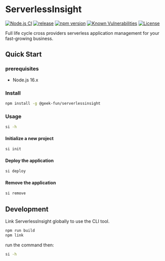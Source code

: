 # ServerlessInsight

[![Node.js CI](https://github.com/geek-fun/serverlessinsight/actions/workflows/node.yml/badge.svg)](https://github.com/geek-fun/serverlessinsight/actions/workflows/node.yml)
[![release](https://github.com/geek-fun/serverlessinsight/actions/workflows/release.yml/badge.svg)](https://github.com/geek-fun/serverlessinsight/actions/workflows/release.yml)
[![npm version](https://badge.fury.io/js/@geek-fun%2Fserverlessinsight.svg)](https://badge.fury.io/js/@geek-fun%2Fserverlessinsight)
[![Known Vulnerabilities](https://snyk.io/test/github/geek-fun/serverlessinsight/badge.svg)](https://snyk.io/test/github/geek-fun/serverlessinsight)
[![License](https://img.shields.io/badge/License-Apache_2.0-blue.svg)](https://opensource.org/licenses/Apache-2.0)

Full life cycle cross providers serverless application management for your fast-growing business.

## Quick Start
### prerequisites
- Node.js 16.x
### Install
```bash
npm install -g @geek-fun/serverlessinsight
```
### Usage
```bash
si -h
```
#### Initialize a new project
```bash
si init
```
#### Deploy the application
```bash
si deploy
```
#### Remove the application
```bash
si remove
```

## Development

Link ServerlessInsight globally to use the CLI tool.

```bash
npm run build
npm link
```

run the command then:

```bash
si -h
```
